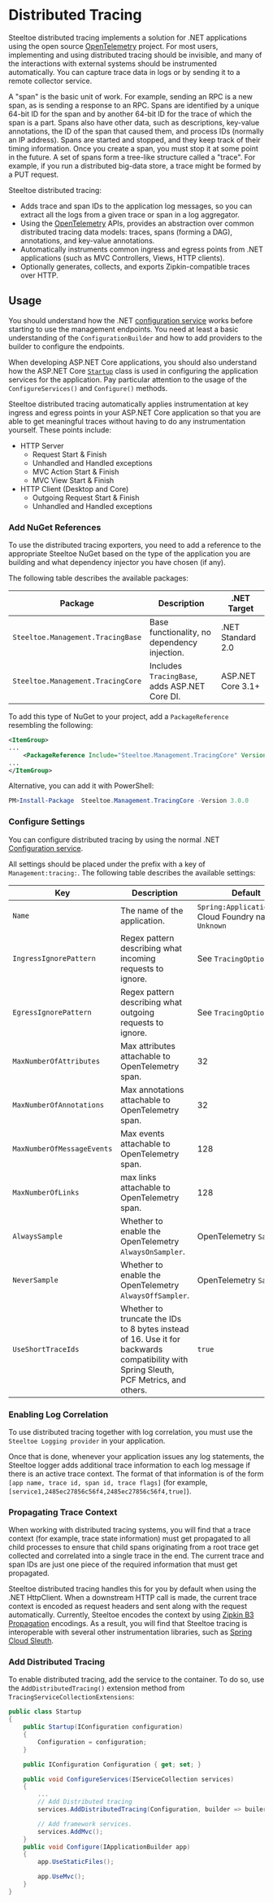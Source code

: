 # Distributed Tracing

Steeltoe distributed tracing implements a solution for .NET applications using the open source [OpenTelemetry](https://opentelemetry.io/) project. For most users, implementing and using distributed tracing should be invisible, and many of the interactions with external systems should be instrumented automatically. You can capture trace data in logs or by sending it to a remote collector service.

A "span" is the basic unit of work. For example, sending an RPC is a new span, as is sending a response to an RPC. Spans are identified by a unique 64-bit ID for the span and by another 64-bit ID for the trace of which the span is a part. Spans also have other data, such as descriptions, key-value annotations, the ID of the span that caused them, and process IDs (normally an IP address). Spans are started and stopped, and they keep track of their timing information. Once you create a span, you must stop it at some point in the future. A set of spans form a tree-like structure called a "trace". For example, if you run a distributed big-data store, a trace might be formed by a PUT request.

Steeltoe distributed tracing:

* Adds trace and span IDs to the application log messages, so you can extract all the logs from a given trace or span in a log aggregator.
* Using the  [OpenTelemetry](https://opentelemetry.io/) APIs, provides an abstraction over common distributed tracing data models: traces, spans (forming a DAG), annotations, and key-value annotations.
* Automatically instruments common ingress and egress points from .NET applications (such as MVC Controllers, Views, HTTP clients).
* Optionally generates, collects, and exports Zipkin-compatible traces over HTTP.

## Usage

You should understand how the .NET [configuration service](https://docs.microsoft.com/en-us/aspnet/core/fundamentals/configuration) works before starting to use the management endpoints. You need at least a basic understanding of the `ConfigurationBuilder` and how to add providers to the builder to configure the endpoints.

When developing ASP.NET Core applications, you should also understand how the ASP.NET Core [`Startup`](https://docs.microsoft.com/en-us/aspnet/core/fundamentals/startup) class is used in configuring the application services for the application. Pay particular attention to the usage of the `ConfigureServices()` and `Configure()` methods.

Steeltoe distributed tracing automatically applies instrumentation at key ingress and egress points in your ASP.NET Core application so that you are able to get meaningful traces without having to do any instrumentation yourself. These points include:

* HTTP Server
  * Request Start & Finish
  * Unhandled and Handled exceptions
  * MVC Action Start & Finish
  * MVC View Start & Finish
* HTTP Client (Desktop and Core)
  * Outgoing Request Start & Finish
  * Unhandled and Handled exceptions

### Add NuGet References

To use the distributed tracing exporters, you need to add a reference to the appropriate Steeltoe NuGet based on the type of the application you are building and what dependency injector you have chosen (if any).

The following table describes the available packages:

| Package | Description | .NET Target |
| --- | --- | --- |
| `Steeltoe.Management.TracingBase` | Base functionality, no dependency injection. | .NET Standard 2.0 |
| `Steeltoe.Management.TracingCore` | Includes `TracingBase`, adds ASP.NET Core DI. | ASP.NET Core 3.1+ |

To add this type of NuGet to your project, add a `PackageReference` resembling the following:

```xml
<ItemGroup>
...
    <PackageReference Include="Steeltoe.Management.TracingCore" Version= "3.0.0"/>
...
</ItemGroup>
```

Alternative, you can add it with PowerShell:

```powershell
PM>Install-Package  Steeltoe.Management.TracingCore -Version 3.0.0
```

### Configure Settings

You can configure distributed tracing by using the normal .NET [Configuration service](https://docs.microsoft.com/en-us/aspnet/core/fundamentals/configuration).

All settings should be placed under the prefix with a key of `Management:tracing:`.
The following table describes the available settings:

| Key | Description | Default |
| --- | --- | --- |
| `Name` | The name of the application. | `Spring:Application:Name`, Cloud Foundry name, or `Unknown` |
| `IngressIgnorePattern` |Regex pattern describing what incoming requests to ignore. | See `TracingOptions` |
| `EgressIgnorePattern` |Regex pattern describing what outgoing requests to ignore. | See `TracingOptions` |
| `MaxNumberOfAttributes` |Max attributes attachable to OpenTelemetry span. | 32 |
| `MaxNumberOfAnnotations` |Max annotations attachable to OpenTelemetry span. | 32 |
| `MaxNumberOfMessageEvents` |Max events attachable to OpenTelemetry span. | 128 |
| `MaxNumberOfLinks` |max links attachable to OpenTelemetry span. | 128 |
| `AlwaysSample` | Whether to enable the OpenTelemetry `AlwaysOnSampler`. | OpenTelemetry `Sampler` |
| `NeverSample` | Whether to enable the OpenTelemetry `AlwaysOffSampler`. | OpenTelemetry `Sampler` |
| `UseShortTraceIds` | Whether to truncate the IDs to 8 bytes instead of 16. Use it for backwards compatibility with Spring Sleuth, PCF Metrics, and others. | `true` |

### Enabling Log Correlation

To use distributed tracing together with log correlation, you must use the `Steeltoe Logging provider` in your application.

<!-- TODO Update links Follow these [instructions](https://steeltoe.io/docs/steeltoe-logging/#1-0-dynamic-logging-provider) for how to enable the provider in your application. -->

Once that is done, whenever your application issues any log statements, the Steeltoe logger adds additional trace information to each log message if there is an active trace context. The format of that information is of the form `[app name, trace id, span id, trace flags]` (for example, `[service1,2485ec27856c56f4,2485ec27856c56f4,true]`).

### Propagating Trace Context

When working with distributed tracing systems, you will find that a trace context (for example, trace state information) must get propagated to all child processes to ensure that child spans originating from a root trace get collected and correlated into a single trace in the end. The current trace and span IDs are just one piece of the required information that must get propagated.

Steeltoe distributed tracing handles this for you by default when using the .NET HttpClient. When a downstream HTTP call is made, the current trace context is encoded as request headers and sent along with the request automatically. Currently, Steeltoe encodes the context by using [Zipkin B3 Propagation](https://github.com/openzipkin/b3-propagation) encodings. As a result, you will find that Steeltoe tracing is interoperable with several other instrumentation libraries, such as [Spring Cloud Sleuth](https://cloud.spring.io/spring-cloud-sleuth/2.0.x/single/spring-cloud-sleuth.html).

### Add Distributed Tracing

To enable distributed tracing, add the service to the container. To do so, use the `AddDistributedTracing()` extension method from `TracingServiceCollectionExtensions`:

```csharp
public class Startup
{
    public Startup(IConfiguration configuration)
    {
        Configuration = configuration;
    }

    public IConfiguration Configuration { get; set; }

    public void ConfigureServices(IServiceCollection services)
    {
        ...
        // Add Distributed tracing
        services.AddDistributedTracing(Configuration, builder => builer.UseZipkinWithTraceOptions(services));

        // Add framework services.
        services.AddMvc();
    }
    public void Configure(IApplicationBuilder app)
    {
        app.UseStaticFiles();

        app.UseMvc();
    }
}
```
